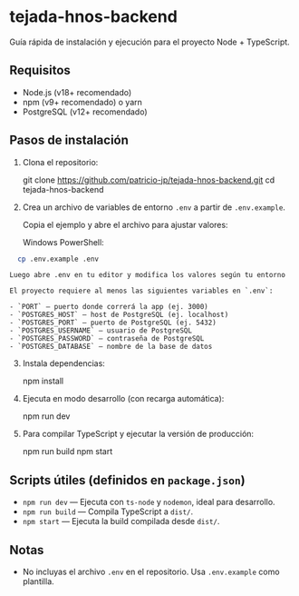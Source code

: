 # tejada-hnos-backend

Guía rápida de instalación y ejecución para el proyecto Node + TypeScript.

## Requisitos

- Node.js (v18+ recomendado)
- npm (v9+ recomendado) o yarn
- PostgreSQL (v12+ recomendado)

## Pasos de instalación

1. Clona el repositorio:

	git clone https://github.com/patricio-jp/tejada-hnos-backend.git
	cd tejada-hnos-backend

2. Crea un archivo de variables de entorno `.env` a partir de `.env.example`.

	Copia el ejemplo y abre el archivo para ajustar valores:

	Windows PowerShell:

  ``` bash
	cp .env.example .env
  ```

	Luego abre .env en tu editor y modifica los valores según tu entorno

	El proyecto requiere al menos las siguientes variables en `.env`:

	- `PORT` — puerto donde correrá la app (ej. 3000)
	- `POSTGRES_HOST` — host de PostgreSQL (ej. localhost)
	- `POSTGRES_PORT` — puerto de PostgreSQL (ej. 5432)
	- `POSTGRES_USERNAME` — usuario de PostgreSQL
	- `POSTGRES_PASSWORD` — contraseña de PostgreSQL
	- `POSTGRES_DATABASE` — nombre de la base de datos

3. Instala dependencias:

	npm install

4. Ejecuta en modo desarrollo (con recarga automática):

	npm run dev

5. Para compilar TypeScript y ejecutar la versión de producción:

	npm run build
	npm start

## Scripts útiles (definidos en `package.json`)

- `npm run dev` — Ejecuta con `ts-node` y `nodemon`, ideal para desarrollo.
- `npm run build` — Compila TypeScript a `dist/`.
- `npm start` — Ejecuta la build compilada desde `dist/`.

## Notas

- No incluyas el archivo `.env` en el repositorio. Usa `.env.example` como plantilla.
